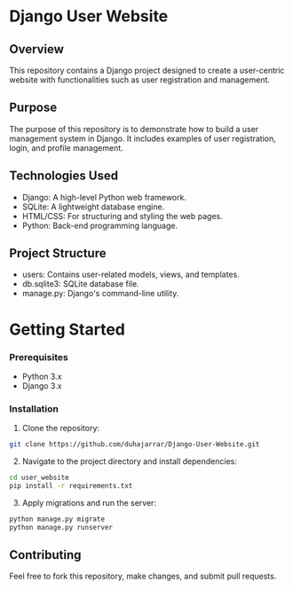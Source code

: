 # Django User Website

## Overview

This repository contains a Django project designed to create a user-centric website with functionalities such as user registration and management.


## Purpose

The purpose of this repository is to demonstrate how to build a user management system in Django. It includes examples of user registration, login, and profile management.

## Technologies Used
- Django: A high-level Python web framework.
- SQLite: A lightweight database engine.
- HTML/CSS: For structuring and styling the web pages.
- Python: Back-end programming language.

## Project Structure
- users: Contains user-related models, views, and templates.
- db.sqlite3: SQLite database file.
- manage.py: Django's command-line utility.

# Getting Started
### Prerequisites
- Python 3.x
- Django 3.x

### Installation
1. Clone the repository:
```bash
git clone https://github.com/duhajarrar/Django-User-Website.git
```

2. Navigate to the project directory and install dependencies:
```bash
cd user_website
pip install -r requirements.txt
```
3. Apply migrations and run the server:
```bash
python manage.py migrate
python manage.py runserver
```

## Contributing

Feel free to fork this repository, make changes, and submit pull requests.

